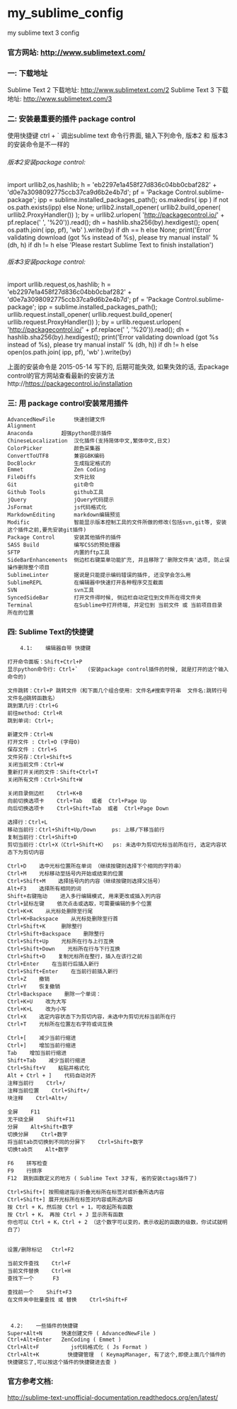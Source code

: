 # my_sublime_config
my sublime text 3 config

### 官方网站:   http://www.sublimetext.com/

### 一: 下载地址

Sublime Text 2 下载地址:  http://www.sublimetext.com/2
Sublime Text 3 下载地址:  http://www.sublimetext.com/3


### 二: 安装最重要的插件 package control

使用快捷键 ctrl + ` 调出sublime text 命令行界面, 输入下列命令, 版本2 和 版本3的安装命令是不一样的

###### 版本2安装package control:
import urllib2,os,hashlib; h = 'eb2297e1a458f27d836c04bb0cbaf282' + 'd0e7a3098092775ccb37ca9d6b2e4b7d'; pf = 'Package Control.sublime-package'; ipp = sublime.installed_packages_path(); os.makedirs( ipp ) if not os.path.exists(ipp) else None; urllib2.install_opener( urllib2.build_opener( urllib2.ProxyHandler()) ); by = urllib2.urlopen( 'http://packagecontrol.io/' + pf.replace(' ', '%20')).read(); dh = hashlib.sha256(by).hexdigest(); open( os.path.join( ipp, pf), 'wb' ).write(by) if dh == h else None; print('Error validating download (got %s instead of %s), please try manual install' % (dh, h) if dh != h else 'Please restart Sublime Text to finish installation')

###### 版本3安装package control:
import urllib.request,os,hashlib; h = 'eb2297e1a458f27d836c04bb0cbaf282' + 'd0e7a3098092775ccb37ca9d6b2e4b7d'; pf = 'Package Control.sublime-package'; ipp = sublime.installed_packages_path(); urllib.request.install_opener( urllib.request.build_opener( urllib.request.ProxyHandler()) ); by = urllib.request.urlopen( 'http://packagecontrol.io/' + pf.replace(' ', '%20')).read(); dh = hashlib.sha256(by).hexdigest(); print('Error validating download (got %s instead of %s), please try manual install' % (dh, h)) if dh != h else open(os.path.join( ipp, pf), 'wb' ).write(by)

上面的安装命令是 2015-05-14 写下的, 后期可能失效, 如果失效的话, 去package control的官方网站查看最新的安装方法
http://https://packagecontrol.io/installation


### 三: 用 package control安装常用插件

    AdvancedNewFile      快速创建文件
    Alignment           
    Anaconda		 超强python提示插件
    ChineseLocalization  汉化插件(支持简体中文,繁体中文,日文)
    ColorPicker          颜色采集器
    ConvertToUTF8        兼容GBK编码
    DocBlockr            生成指定格式的
    Emmet                Zen Coding
    FileDiffs            文件比较
    Git                  git命令
    Github Tools         github工具
    jQuery               jQuery代码提示
    JsFormat             js代码格式化
    MarkdownEditing      markdown编辑预览
    Modific              智能显示版本控制工具的文件所做的修改(包括svn,git等, 安装这个插件之前,要先安装git插件)
    Package Control      安装其他插件的插件
    SASS Build           编写CSS的预处理器
    SFTP                 内置的ftp工具
    SideBarEnhancements  侧边栏右键菜单功能扩充, 并且移除了'删除文件夹'选项, 防止误操作删除整个项目
    SublimeLinter        据说是只能提示编码错误的插件, 还没学会怎么用
    SublimeREPL          在编辑器中快速打开各种程序交互截面
    SVN                  svn工具
    SyncedSideBar        打开文件得时候, 侧边栏自动定位到文件所在得文件夹
    Terminal             在Sublime中打开终端, 并定位到 当前文件 或 当前项目目录 所在的位置 



### 四: Sublime Text的快捷键

        4.1:    编辑器自带 快捷键

    打开命令面板：Shift+Ctrl+P
    显示python命令行: Ctrl+`   (安装package control插件的时候, 就是打开的这个输入命令的)

    文件跳转：Ctrl+P 跳转文件（和下面几个组合使用: 文件名#搜索字符串  文件名:跳转行号  文件名@跳转函数名）
    跳到第几行：Ctrl+G
    前往method: Ctrl+R
    跳到单词: Ctrl+;

    新建文件：Ctrl+N
    打开文件 : Ctrl+O (字母O)
    保存文件 : Ctrl+S
    文件另存：Ctrl+Shift+S
    关闭当前文件：Ctrl+W
    重新打开关闭的文件：Shift+Ctrl+T
    关闭所有文件：Ctrl+Shift+W

    关闭目录侧边栏    Ctrl+K+B
    向前切换选项卡    Ctrl+Tab   或者  Ctrl+Page Up
    向后切换选项卡    Ctrl+Shift+Tab  或者  Ctrl+Page Down

    选择行：Ctrl+L
    移动当前行：Ctrl+Shift+Up/Down     ps: 上移/下移当前行
    复制当前行：Ctrl+Shift+D
    剪切当前行：Ctrl+X（Ctrl+Shift+K）  ps: 未选中为剪切光标当前所在行, 选定内容状态下为剪切内容

    Ctrl+D    选中光标位置所在单词 （继续按键则选择下个相同的字符串）
    Ctrl+M    光标移动至括号内开始或结束的位置
    Ctrl+Shift+M    选择括号内的内容（继续按键则选择父括号）
    Alt+F3    选择所有相同的词
    Shift+右键拖动    进入多行编辑模式, 用来更改或插入列内容
    Ctrl+鼠标左键    依次点击或选取，可需要编辑的多个位置
    Ctrl+K+K    从光标处删除至行尾
    Ctrl+K+Backspace    从光标处删除至行首
    Ctrl+Shift+K     删除整行
    Ctrl+Shift+Backspace    删除整行
    Ctrl+Shift+Up    光标所在行与上行互换
    Ctrl+Shift+Down    光标所在行与下行互换
    Ctrl+Shift+D    复制光标所在整行，插入在该行之前
    Ctrl+Enter    在当前行后插入新行
    Ctrl+Shift+Enter    在当前行前插入新行
    Ctrl+Z    撤销
    Ctrl+Y    恢复撤销
    Ctrl+Backspace    删除一个单词：
    Ctrl+K+U    改为大写
    Ctrl+K+L    改为小写
    Ctrl+X    选定内容状态下为剪切内容，未选中为剪切光标当前所在行
    Ctrl+T    光标所在位置左右字符或词互换

    Ctrl+[    减少当前行缩进
    Ctrl+]    增加当前行缩进
    Tab    增加当前行缩进
    Shift+Tab    减少当前行缩进
    Ctrl+Shift+V    粘贴并格式化
    Alt + Ctrl + ]    代码自动对齐
    注释当前行    Ctrl+/
    注释当前位置    Ctrl+Shift+/
    块注释    Ctrl+Alt+/

    全屏    F11
    无干绕全屏    Shift+F11
    分屏    Alt+Shift+数字
    切换分屏    Ctrl+数字
    将当前tab页切换到不同的分屏下    Ctrl+Shift+数字
    切换tab页    Alt+数字

    F6    拼写检查
    F9    行排序
    F12  跳到函数定义的地方 ( Sublime Text 3才有, 省的安装ctags插件了)

    Ctrl+Shift+[ 按照缩进指示折叠光标所在标签对或折叠所选内容
    Ctrl+Shift+] 展开光标所在标签对内容或所选内容
    按 Ctrl + K，然后按 Ctrl + 1，可收起所有函数
    按 Ctrl + K， 再按 Ctrl + J 显示所有函数
    你也可以 Ctrl + K，Ctrl + 2 （这个数字可以变的，表示收起的函数的级数，你试试就明白了）


    设置/删除标记   Ctrl+F2

    当前文件查找    Ctrl+F
    当前文件替换    Ctrl+H
    查找下一个      F3

    查找前一个    Shift+F3   
    在文件夹中批量查找 或 替换    Ctrl+Shift+F


     
     4.2:    一些插件的快捷键
    Super+Alt+N      快速创建文件 ( AdvancedNewFile )
    Ctrl+Alt+Enter   ZenCoding ( Emmet )
    Ctrl+Alt+F          js代码格式化 ( Js Format )
    Ctrl+Alt+K         快捷键管理  ( KeymapManager, 有了这个,即使上面几个插件的快捷键忘了,可以按这个插件的快捷键进去查 )






### 官方参考文档:
http://sublime-text-unofficial-documentation.readthedocs.org/en/latest/
